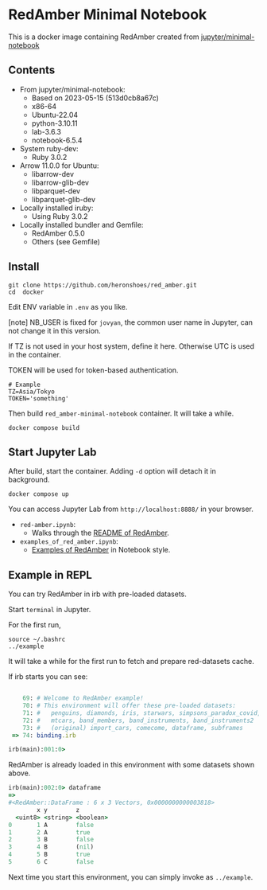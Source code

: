 # RedAmber Minimal Notebook

This is a docker image containing RedAmber created from 
[jupyter/minimal-notebook](https://jupyter-docker-stacks.readthedocs.io/en/latest/using/selecting.html#jupyter-minimal-notebook)

## Contents

- From jupyter/minimal-notebook:
  - Based on 2023-05-15 (513d0cb8a67c)
  - x86-64
  - Ubuntu-22.04
  - python-3.10.11
  - lab-3.6.3
  - notebook-6.5.4
- System ruby-dev:
  - Ruby 3.0.2
- Arrow 11.0.0 for Ubuntu:
  - libarrow-dev
  - libarrow-glib-dev
  - libparquet-dev
  - libparquet-glib-dev
- Locally installed iruby:
  - Using Ruby 3.0.2
- Locally installed bundler and Gemfile:
  - RedAmber 0.5.0
  - Others (see Gemfile)

## Install

```
git clone https://github.com/heronshoes/red_amber.git
cd  docker
```

Edit ENV variable in `.env` as you like.

[note] NB_USER is fixed for `jovyan`, the common user name in Jupyter,
can not change it in this version.

If TZ is not used in your host system, define it here.
Otherwise UTC is used in the container.

TOKEN will be used for token-based authentication.

```
# Example
TZ=Asia/Tokyo
TOKEN='something'
```

Then build `red_amber-minimal-notebook` container. It will take a while.

```
docker compose build
```

## Start Jupyter Lab

After build, start the container. Adding `-d` option will detach it in background.

```
docker compose up
```

You can access Jupyter Lab from `http://localhost:8888/` in your browser.

- `red-amber.ipynb`:
  - Walks through the [README of RedAmber](https://github.com/heronshoes/red_amber#readme).
- `examples_of_red_amber.ipynb`:
  - [Examples of RedAmber](https://github.com/heronshoes/red_amber/blob/main/docker/notebook/examples_of_red_amber.ipynb) in Notebook style.

## Example in REPL

You can try RedAmber in irb with pre-loaded datasets.

Start `terminal` in Jupyter.

For the first run,

```
source ~/.bashrc
../example

```

It will take a while for the first run to fetch and prepare red-datasets cache.

If irb starts you can see:

```ruby

    69: # Welcome to RedAmber example!
    70: # This environment will offer these pre-loaded datasets:
    71: #   penguins, diamonds, iris, starwars, simpsons_paradox_covid,
    72: #   mtcars, band_members, band_instruments, band_instruments2
    73: #   (original) import_cars, comecome, dataframe, subframes
 => 74: binding.irb

irb(main):001:0> 
```

RedAmber is already loaded in this environment with some datasets shown above.

```ruby
irb(main):002:0> dataframe
=> 
#<RedAmber::DataFrame : 6 x 3 Vectors, 0x0000000000003818>
        x y        z
  <uint8> <string> <boolean>
0       1 A        false
1       2 A        true
2       3 B        false
3       4 B        (nil)
4       5 B        true
5       6 C        false
```

Next time you start this environment, you can simply invoke as `../example`.
